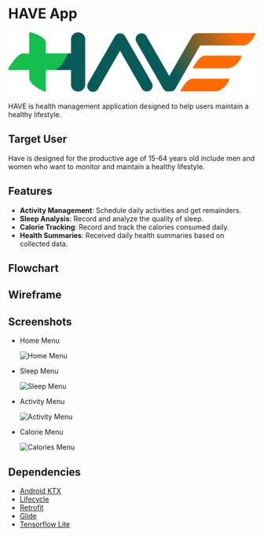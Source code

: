 # HAVE App

![Logo HAVE](https://github.com/auliyahidayatullah/Have/blob/debug/app/src/main/res/drawable/logo_have.png)

HAVE is health management application designed to help users maintain a healthy lifestyle.

## Target User
Have is designed for the productive age of 15-64 years old include men and women who want to monitor and maintain a healthy lifestyle.

## Features
- **Activity Management**: Schedule daily activities and get remainders.
- **Sleep Analysis**: Record and analyze the quality of sleep.
- **Calorie Tracking**: Record and track the calories consumed daily.
- **Health Summaries**: Received daily health summaries based on collected data.

## Flowchart

## Wireframe

## Screenshots

- Home Menu
  
  ![Home Menu]()
- Sleep Menu
  
  ![Sleep Menu]()
- Activity Menu
  
  ![Activity Menu]()
- Calorie Menu
  
  ![Calories Menu]()

## Dependencies
- [Android KTX](https://developer.android.com/kotlin/ktx)
- [Lifecycle](https://developer.android.com/jetpack/androidx/releases/lifecycle)
- [Retrofit](https://square.github.io/retrofit/)
- [Glide](https://github.com/bumptech/glide)
- [Tensorflow Lite](https://www.tensorflow.org/lite/android)
